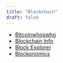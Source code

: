 ```yaml
---
title: "Blockchain"
draft: false
---
```


- [Bitcoinwhoswho](http://bitcoinwhoswho.com)<br>
- [Blockchain Info](https://blockchain.info)<br>
- [Block Explorer](https://blockexplorer.com)<br>
- [Blockonomics](https://www.blockonomics.co)<br>

